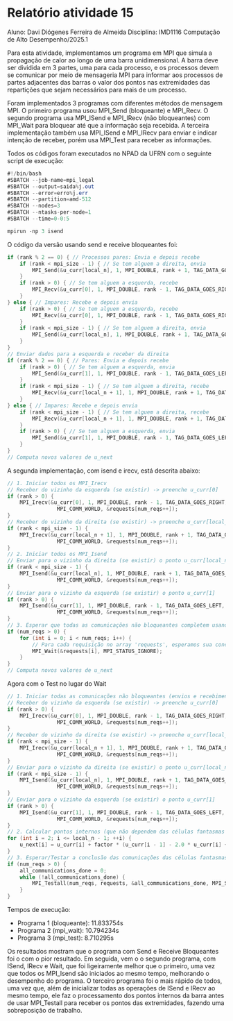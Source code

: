 # Relatório atividade 15
Aluno: Davi Diógenes Ferreira de Almeida
Disciplina: IMD1116 Computação de Alto Desempenho/2025.1

Para esta atividade, implementamos um programa em MPI que simula a propagação de calor ao longo de uma barra unidimensional. A barra deve ser dividida em 3 partes, uma para cada processo, e os processos devem se comunicar por meio de mensageria MPI para informar aos processos de partes adjacentes das barras o valor dos pontos nas extremidades das repartições que sejam necessários para mais de um processo.

Foram implementados 3 programas com diferentes métodos de mensagem MPI. O primeiro programa usou MPI_Send (bloqueante) e MPI_Recv. O segundo programa usa MPI_ISend e MPI_IRecv (não bloqueantes) com MPI_Wait para bloquear até que a informação seja recebida. A terceira implementação também usa MPI_ISend e MPI_IRecv para enviar e indicar intenção de receber, porém usa MPI_Test para receber as informações. 

Todos os códigos foram executados no NPAD da UFRN com o seguinte script de execução:
```java
#!/bin/bash
#SBATCH --job-name=mpi_legal
#SBATCH --output=saida%j.out
#SBATCH --error=erro%j.err
#SBATCH --partition=amd-512
#SBATCH --nodes=3
#SBATCH --ntasks-per-node=1
#SBATCH --time=0-0:5

mpirun -np 3 isend
```

O código da versão usando send e receive bloqueantes foi:
```c
if (rank % 2 == 0) { // Processos pares: Envia e depois recebe
    if (rank < mpi_size - 1) { // Se tem alguem a direita, envia
        MPI_Send(&u_curr[local_n], 1, MPI_DOUBLE, rank + 1, TAG_DATA_GOES_RIGHT, MPI_COMM_WORLD);
    }
    if (rank > 0) { // Se tem alguem a esquerda, recebe
        MPI_Recv(&u_curr[0], 1, MPI_DOUBLE, rank - 1, TAG_DATA_GOES_RIGHT, MPI_COMM_WORLD, MPI_STATUS_IGNORE);
    }
} else { // Impares: Recebe e depois envia
    if (rank > 0) { // Se tem alguem a esquerda, recebe
        MPI_Recv(&u_curr[0], 1, MPI_DOUBLE, rank - 1, TAG_DATA_GOES_RIGHT, MPI_COMM_WORLD, MPI_STATUS_IGNORE);
    }
    if (rank < mpi_size - 1) { // Se tem alguem a direita, envia
        MPI_Send(&u_curr[local_n], 1, MPI_DOUBLE, rank + 1, TAG_DATA_GOES_RIGHT, MPI_COMM_WORLD);
    }
}
// Enviar dados para a esquerda e receber da direita
if (rank % 2 == 0) { // Pares: Envia e depois recebe
    if (rank > 0) { // Se tem alguem a esquerda, envia
        MPI_Send(&u_curr[1], 1, MPI_DOUBLE, rank - 1, TAG_DATA_GOES_LEFT, MPI_COMM_WORLD);
    }
    if (rank < mpi_size - 1) { // Se tem alguem a direita, recebe
        MPI_Recv(&u_curr[local_n + 1], 1, MPI_DOUBLE, rank + 1, TAG_DATA_GOES_LEFT, MPI_COMM_WORLD, MPI_STATUS_IGNORE);
    }
} else { // Impares: Recebe e depois envia
    if (rank < mpi_size - 1) { // Se tem alguem a direita, recebe
        MPI_Recv(&u_curr[local_n + 1], 1, MPI_DOUBLE, rank + 1, TAG_DATA_GOES_LEFT, MPI_COMM_WORLD, MPI_STATUS_IGNORE);
    }
    if (rank > 0) { // Se tem alguem a esquerda, envia
        MPI_Send(&u_curr[1], 1, MPI_DOUBLE, rank - 1, TAG_DATA_GOES_LEFT, MPI_COMM_WORLD);
    }
}
// Computa novos valores de u_next
```

A segunda implementação, com isend e irecv, está descrita abaixo:

```c
// 1. Iniciar todos os MPI_Irecv
// Receber do vizinho da esquerda (se existir) -> preenche u_curr[0]
if (rank > 0) {
    MPI_Irecv(&u_curr[0], 1, MPI_DOUBLE, rank - 1, TAG_DATA_GOES_RIGHT,
                MPI_COMM_WORLD, &requests[num_reqs++]);
}
// Receber do vizinho da direita (se existir) -> preenche u_curr[local_n + 1]
if (rank < mpi_size - 1) {
    MPI_Irecv(&u_curr[local_n + 1], 1, MPI_DOUBLE, rank + 1, TAG_DATA_GOES_LEFT,
                MPI_COMM_WORLD, &requests[num_reqs++]);
}
// 2. Iniciar todos os MPI_Isend
// Enviar para o vizinho da direita (se existir) o ponto u_curr[local_n]
if (rank < mpi_size - 1) {
    MPI_Isend(&u_curr[local_n], 1, MPI_DOUBLE, rank + 1, TAG_DATA_GOES_RIGHT,
                MPI_COMM_WORLD, &requests[num_reqs++]);
}
// Enviar para o vizinho da esquerda (se existir) o ponto u_curr[1]
if (rank > 0) {
    MPI_Isend(&u_curr[1], 1, MPI_DOUBLE, rank - 1, TAG_DATA_GOES_LEFT,
                MPI_COMM_WORLD, &requests[num_reqs++]);
}
// 3. Esperar que todas as comunicações não bloqueantes completem usando MPI_Wait individualmente
if (num_reqs > 0) {
    for (int i = 0; i < num_reqs; i++) {
        // Para cada requisição no array 'requests', esperamos sua conclusão.
        MPI_Wait(&requests[i], MPI_STATUS_IGNORE); 
    }
}
// Computa novos valores de u_next
```

Agora com o Test no lugar do Wait

```c
// 1. Iniciar todas as comunicações não bloqueantes (envios e recebimentos)
// Receber do vizinho da esquerda (se existir) -> preenche u_curr[0]
if (rank > 0) {
    MPI_Irecv(&u_curr[0], 1, MPI_DOUBLE, rank - 1, TAG_DATA_GOES_RIGHT,
                MPI_COMM_WORLD, &requests[num_reqs++]);
}
// Receber do vizinho da direita (se existir) -> preenche u_curr[local_n + 1]
if (rank < mpi_size - 1) {
    MPI_Irecv(&u_curr[local_n + 1], 1, MPI_DOUBLE, rank + 1, TAG_DATA_GOES_LEFT,
                MPI_COMM_WORLD, &requests[num_reqs++]);
}
// Enviar para o vizinho da direita (se existir) o ponto u_curr[local_n]
if (rank < mpi_size - 1) {
    MPI_Isend(&u_curr[local_n], 1, MPI_DOUBLE, rank + 1, TAG_DATA_GOES_RIGHT,
                MPI_COMM_WORLD, &requests[num_reqs++]);
}
// Enviar para o vizinho da esquerda (se existir) o ponto u_curr[1]
if (rank > 0) {
    MPI_Isend(&u_curr[1], 1, MPI_DOUBLE, rank - 1, TAG_DATA_GOES_LEFT,
                MPI_COMM_WORLD, &requests[num_reqs++]);
}
// 2. Calcular pontos internos (que não dependem das células fantasmas desta iteração)
for (int i = 2; i <= local_n - 1; ++i) {
    u_next[i] = u_curr[i] + factor * (u_curr[i - 1] - 2.0 * u_curr[i] + u_curr[i + 1]);
}
// 3. Esperar/Testar a conclusão das comunicações das células fantasmas
if (num_reqs > 0) {
    all_communications_done = 0;
    while (!all_communications_done) {
        MPI_Testall(num_reqs, requests, &all_communications_done, MPI_STATUSES_IGNORE);
    }
}
```

Tempos de execução:
- Programa 1 (bloqueante): 11.833754s
- Programa 2 (mpi_wait): 10.794234s
- Programa 3 (mpi_test): 8.710295s

Os resultados mostram que o programa com Send e Receive Bloqueantes foi o com o pior resultado.
Em seguida, vem o o segundo programa, com ISend, IRecv e Wait, que foi ligeiramente melhor que o primeiro, uma vez que todos os MPI_Isend são iniciados ao mesmo tempo, melhorando o desempenho do programa.
O terceiro programa foi o mais rápido de todos, uma vez que, além de inicializar todas as operações de ISend e IRecv ao mesmo tempo, ele faz o processamento dos pontos internos da barra antes de usar MPI_Testall para receber os pontos das extremidades, fazendo uma sobreposição de trabalho.